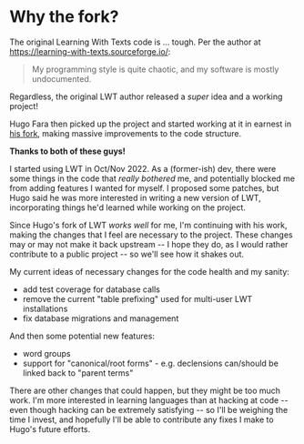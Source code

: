 # Why the fork?

The original Learning With Texts code is ... tough.  Per the author at https://learning-with-texts.sourceforge.io/:

> My programming style is quite chaotic, and my software is mostly undocumented.

Regardless, the original LWT author released a _super_ idea and a working project!

Hugo Fara then picked up the project and started working at it in earnest in [his fork](https://github.com/HugoFara/lwt), making massive improvements to the code structure.

**Thanks to both of these guys!**

I started using LWT in Oct/Nov 2022.  As a (former-ish) dev, there were some things in the code that _really bothered_ me, and potentially blocked me from adding features I wanted for myself.  I proposed some patches, but Hugo said he was more interested in writing a new version of LWT, incorporating things he'd learned while working on the project.

Since Hugo's fork of LWT _works well_ for me, I'm continuing with his work, making the changes that I feel are necessary to the project.  These changes may or may not make it back upstream -- I hope they do, as I would rather contribute to a public project -- so we'll see how it shakes out.

My current ideas of necessary changes for the code health and my sanity:

* add test coverage for database calls
* remove the current "table prefixing" used for multi-user LWT installations
* fix database migrations and management

And then some potential new features:

* word groups
* support for "canonical/root forms" - e.g. declensions can/should be linked back to "parent terms"

There are other changes that could happen, but they might be too much work.  I'm more interested in learning languages than at hacking at code -- even though hacking can be extremely satisfying -- so I'll be weighing the time I invest, and hopefully I'll be able to contribute any fixes I make to Hugo's future efforts.